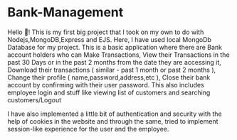 # Bank-Management
Hello 👋! This is my first big project that I took on my own to do with Nodejs,MongoDB,Express and EJS.
Here, I have used local MongoDb Database for my project.
This is a basic application where there are Bank account holders who can Make Transactions, View their Transactions in the past 30 Days or in the past 2 months from the
date they are accessing it, Download their transactions ( similar - past 1 month or past 2 months ), Change their profile ( name,password,address,etc ), Close their 
bank account by confirming with their user password.
This also includes employee login and stuff like viewing list of customers and searching customers/Logout

I have also implemented a little bit of authentication and security with the help of cookies in the website and through the same, tried to implement session-like
experience for the user and the employee.
